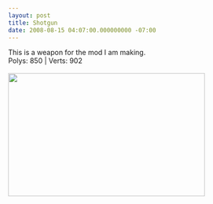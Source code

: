 ```yaml
---
layout: post
title: Shotgun
date: 2008-08-15 04:07:00.000000000 -07:00
---
```

This is a weapon for the mod I am making.<br />Polys: 850 | Verts: 902 <br /><br /><a onblur="try {parent.deselectBloggerImageGracefully();} catch(e) {}" href="http://1.bp.blogspot.com/_zdYMSK7YuAA/SardKBVU13I/AAAAAAAAFEY/r5g3e5NfDU4/s1600-h/shotgun_web_medium.jpg"><img style="float:left; margin:0 10px 10px 0;cursor:pointer; cursor:hand;width: 400px; height: 250px;" src="http://1.bp.blogspot.com/_zdYMSK7YuAA/SardKBVU13I/AAAAAAAAFEY/r5g3e5NfDU4/s400/shotgun_web_medium.jpg" border="0" alt="" id="BLOGGER_PHOTO_ID_5308298275035862898" /></a>
